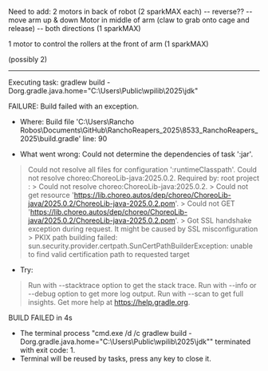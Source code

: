 Need to add:
2 motors in back of robot (2 sparkMAX each) -- reverse?? -- move arm up & down
Motor in middle of arm (claw to grab onto cage and release)  -- both directions (1 sparkMAX)

1 motor to control the rollers at the front of arm (1 sparkMAX)

(possibly 2)


-----------------------
  Executing task: gradlew build   -Dorg.gradle.java.home="C:\Users\Public\wpilib\2025\jdk" 


FAILURE: Build failed with an exception.

* Where:
Build file 'C:\Users\Rancho Robos\Documents\GitHub\RanchoReapers_2025\8533_RanchoReapers_2025\build.gradle' line: 90

* What went wrong:
Could not determine the dependencies of task ':jar'.
> Could not resolve all files for configuration ':runtimeClasspath'.
   > Could not resolve choreo:ChoreoLib-java:2025.0.2.
     Required by:
         root project :
      > Could not resolve choreo:ChoreoLib-java:2025.0.2.
         > Could not get resource 'https://lib.choreo.autos/dep/choreo/ChoreoLib-java/2025.0.2/ChoreoLib-java-2025.0.2.pom'.
            > Could not GET 'https://lib.choreo.autos/dep/choreo/ChoreoLib-java/2025.0.2/ChoreoLib-java-2025.0.2.pom'.
               > Got SSL handshake exception during request. It might be caused by SSL misconfiguration
                  > PKIX path building failed: sun.security.provider.certpath.SunCertPathBuilderException: unable to find valid certification path to requested target

* Try:
> Run with --stacktrace option to get the stack trace.
> Run with --info or --debug option to get more log output.
> Run with --scan to get full insights.
> Get more help at https://help.gradle.org.

BUILD FAILED in 4s

 *  The terminal process "cmd.exe /d /c gradlew build   -Dorg.gradle.java.home="C:\Users\Public\wpilib\2025\jdk"" terminated with exit code: 1. 
 *  Terminal will be reused by tasks, press any key to close it. 
